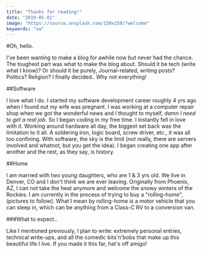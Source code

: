 ```yaml
---
title: "Thanks for reading!"
date: "2019-05-01"
image: "https://source.unsplash.com/150x150/?welcome"
keywords: "vw"
---
```



#Oh, hello.

 I've been wanting to make a blog for awhile now but never had the chance. The toughest part was what to make the blog about. Should it be tech (write what I know)? Or should it be purely, Journal-related, writing posts? Politics? Religion? I finally decided.. Why not everything!

##Software

I love what I do. I started my software development career roughly 4 yrs ago when I found out my wife was pregnant. I was working at a computer repair shop when we got the wonderful news and I thought to myself, *damn I need to get a real job*. So I began coding in my free time. I instantly fell in love with it. Working around hardware all day, the biggest set back was the limitation to it all. A soldering iron, logic board, screw driver, etc., it was all too confining. With software, the sky is the limit (not really, there are servers involved and whatnot, but you get the idea). I began creating one app after another and the rest, as they say, is history.

##Home

I am married with two young daughters, who are 1 & 3 yrs old. We live in Denver, CO and I don't think we are ever leaving. Originally from Phoenix, AZ, I can not take the heat anymore and welcome the snowy winters of the Rockies. I am currently in the process of trying to buy a "rolling-home", (pictures to follow). What I mean by rolling-home is a motor vehicle that you can sleep in, which can be anything from a Class-C RV to a conversion van.

###What to expect..

Like I mentioned previously, I plan to write: extremely personal entries, technical write-ups, and all the comedic bits'n'bobs that make up this beautiful life I live. If you made it this far, hat's off amigo!
